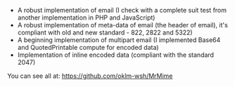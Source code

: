 * A robust implementation of email (I check with a complete suit test from another implementation in PHP and JavaScript)
* A robust implementation of meta-data of email (the header of email), it's compliant with old and new standard - 822, 2822 and 5322)
* A beginning implementation of multipart email (I implemented Base64 and QuotedPrintable compute for encoded data)
* Implementation of inline encoded data (compliant with the standard 2047)

You can see all at: https://github.com/oklm-wsh/MrMime
